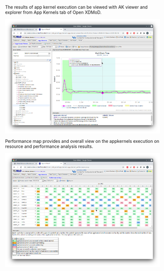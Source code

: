 The results of app kernel execution can be viewed with AK viewer 
and explorer from App Kernels tab of Open XDMoD.

![ak_viewer](assets/images/ak_viewer_small.png)

Performance map provides and overall view on the appkernels execution on resource and performance analysis results.

![ak_performance_map](assets/images/performance_map_small.png)
